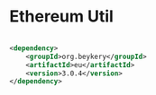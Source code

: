 # Ethereum Util

```xml

<dependency>
    <groupId>org.beykery</groupId>
    <artifactId>eu</artifactId>
    <version>3.0.4</version>
</dependency>
```
